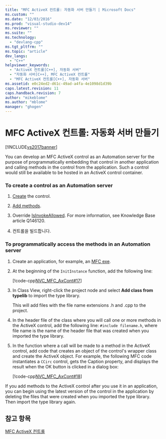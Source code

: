 ```yaml
---
title: "MFC ActiveX 컨트롤: 자동화 서버 만들기 | Microsoft Docs"
ms.custom: ""
ms.date: "12/03/2016"
ms.prod: "visual-studio-dev14"
ms.reviewer: ""
ms.suite: ""
ms.technology: 
  - "devlang-cpp"
ms.tgt_pltfrm: ""
ms.topic: "article"
dev_langs: 
  - "C++"
helpviewer_keywords: 
  - "ActiveX 컨트롤[C++], 자동화 서버"
  - "자동화 서버[C++], MFC ActiveX 컨트롤"
  - "MFC ActiveX 컨트롤[C++], 자동화 서버"
ms.assetid: e0c24ed2-d61c-49ad-a4fa-4e1098d1d39b
caps.latest.revision: 11
caps.handback.revision: 7
author: "mikeblome"
ms.author: "mblome"
manager: "ghogen"
---
```

# MFC ActiveX 컨트롤: 자동화 서버 만들기
[!INCLUDE[vs2017banner](../assembler/inline/includes/vs2017banner.md)]

You can develop an MFC ActiveX control as an Automation server for the purpose of programmatically embedding that control in another application and calling methods in the control from the application.  Such a control would still be available to be hosted in an ActiveX control container.  
  
### To create a control as an Automation server  
  
1.  [Create](../mfc/reference/mfc-activex-control-wizard.md) the control.  
  
2.  [Add methods](../mfc/mfc-activex-controls-methods.md).  
  
3.  Override [IsInvokeAllowed](../Topic/COleControl::IsInvokeAllowed.md).  For more information, see Knowledge Base article Q146120.  
  
4.  컨트롤을 빌드합니다.  
  
### To programmatically access the methods in an Automation server  
  
1.  Create an application, for example, an [MFC exe](../mfc/reference/mfc-application-wizard.md).  
  
2.  At the beginning of the `InitInstance` function, add the following line:  
  
     [!code-cpp[NVC_MFC_AxCont#17](../mfc/codesnippet/CPP/mfc-activex-controls-creating-an-automation-server_1.cpp)]  
  
3.  In Class View, right\-click the project node and select **Add class from typelib** to import the type library.  
  
     This will add files with the file name extensions .h and .cpp to the project.  
  
4.  In the header file of the class where you will call one or more methods in the ActiveX control, add the following line: `#include filename.h`, where file name is the name of the header file that was created when you imported the type library.  
  
5.  In the function where a call will be made to a method in the ActiveX control, add code that creates an object of the control's wrapper class and create the ActiveX object.  For example, the following MFC code instantiates a `CCirc` control, gets the Caption property, and displays the result when the OK button is clicked in a dialog box:  
  
     [!code-cpp[NVC_MFC_AxCont#18](../mfc/codesnippet/CPP/mfc-activex-controls-creating-an-automation-server_2.cpp)]  
  
 If you add methods to the ActiveX control after you use it in an application, you can begin using the latest version of the control in the application by deleting the files that were created when you imported the type library.  Then import the type library again.  
  
## 참고 항목  
 [MFC ActiveX 컨트롤](../mfc/mfc-activex-controls.md)